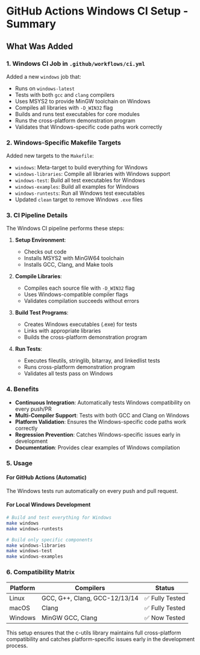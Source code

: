 # GitHub Actions Windows CI Setup - Summary

## What Was Added

### 1. Windows CI Job in `.github/workflows/ci.yml`

Added a new `windows` job that:
- Runs on `windows-latest` 
- Tests with both `gcc` and `clang` compilers
- Uses MSYS2 to provide MinGW toolchain on Windows
- Compiles all libraries with `-D_WIN32` flag
- Builds and runs test executables for core modules
- Runs the cross-platform demonstration program
- Validates that Windows-specific code paths work correctly

### 2. Windows-Specific Makefile Targets

Added new targets to the `Makefile`:
- `windows`: Meta-target to build everything for Windows
- `windows-libraries`: Compile all libraries with Windows support
- `windows-test`: Build all test executables for Windows  
- `windows-examples`: Build all examples for Windows
- `windows-runtests`: Run all Windows test executables
- Updated `clean` target to remove Windows `.exe` files

### 3. CI Pipeline Details

The Windows CI pipeline performs these steps:

1. **Setup Environment**:
   - Checks out code
   - Installs MSYS2 with MinGW64 toolchain
   - Installs GCC, Clang, and Make tools

2. **Compile Libraries**:
   - Compiles each source file with `-D_WIN32` flag
   - Uses Windows-compatible compiler flags
   - Validates compilation succeeds without errors

3. **Build Test Programs**:
   - Creates Windows executables (.exe) for tests
   - Links with appropriate libraries
   - Builds the cross-platform demonstration program

4. **Run Tests**:
   - Executes fileutils, stringlib, bitarray, and linkedlist tests
   - Runs cross-platform demonstration program
   - Validates all tests pass on Windows

### 4. Benefits

- **Continuous Integration**: Automatically tests Windows compatibility on every push/PR
- **Multi-Compiler Support**: Tests with both GCC and Clang on Windows
- **Platform Validation**: Ensures the Windows-specific code paths work correctly
- **Regression Prevention**: Catches Windows-specific issues early in development
- **Documentation**: Provides clear examples of Windows compilation

### 5. Usage

#### For GitHub Actions (Automatic)
The Windows tests run automatically on every push and pull request.

#### For Local Windows Development
```bash
# Build and test everything for Windows
make windows
make windows-runtests

# Build only specific components
make windows-libraries
make windows-test
make windows-examples
```

### 6. Compatibility Matrix

| Platform | Compilers | Status |
|----------|-----------|--------|
| Linux    | GCC, G++, Clang, GCC-12/13/14 | ✅ Fully Tested |
| macOS    | Clang | ✅ Fully Tested |
| Windows  | MinGW GCC, Clang | ✅ Now Tested |

This setup ensures that the c-utils library maintains full cross-platform compatibility and catches platform-specific issues early in the development process.
